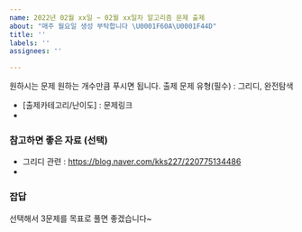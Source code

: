 ```yaml
---
name: 2022년 02월 xx일 ~ 02월 xx일차 알고리즘 문제 출제
about: "매주 월요일 생성 부탁합니다 \U0001F60A\U0001F44D"
title: ''
labels: ''
assignees: ''

---
```


원하시는 문제 원하는 개수만큼 푸시면 됩니다.
출제 문제 유형(필수) : 그리디, 완전탐색

- [출제카테고리/난이도] : 문제링크
- 

### 참고하면 좋은 자료 (선택)
- 그리디 관련 : https://blog.naver.com/kks227/220775134486
-

### 잡답
선택해서 3문제를 목표로 풀면 좋겠습니다~
